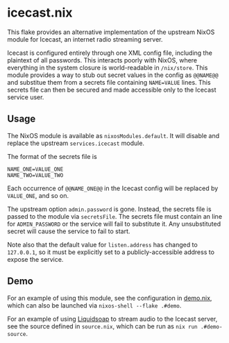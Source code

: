 # icecast.nix

This flake provides an alternative implementation of the upstream NixOS module for Icecast, an internet radio streaming server.

Icecast is configured entirely through one XML config file, including the plaintext of all passwords.
This interacts poorly with NixOS, where everything in the system closure is world-readable in `/nix/store`.
This module provides a way to stub out secret values in the config as `@@NAME@@` and substitue them from a secrets file containing `NAME=VALUE` lines.
This secrets file can then be secured and made accessible only to the Icecast service user.

## Usage

The NixOS module is available as `nixosModules.default`.
It will disable and replace the upstream `services.icecast` module.

The format of the secrets file is

```
NAME_ONE=VALUE_ONE
NAME_TWO=VALUE_TWO
```

Each occurrence of `@@NAME_ONE@@` in the Icecast config will be replaced by `VALUE_ONE`, and so on.

The upstream option `admin.password` is gone.
Instead, the secrets file is passed to the module via `secretsFile`.
The secrets file must contain an line for `ADMIN_PASSWORD` or the service will fail to substitute it.
Any unsubstituted secret will cause the service to fail to start.

Note also that the default value for `listen.address` has changed to `127.0.0.1`,
so it must be explicitly set to a publicly-accessible address to expose the service.

## Demo

For an example of using this module, see the configuration in [demo.nix](./demo.nix),
which can also be launched via `nixos-shell --flake .#demo`.

For an example of using [Liquidsoap](https://www.liquidsoap.info/doc-2.2.5/) to stream audio to the Icecast server, see the source defined in `source.nix`, which can be run as `nix run .#demo-source`.
